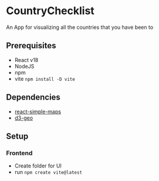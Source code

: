# CountryChecklist
An App for visualizing all the countries that you have been to

## Prerequisites
- React v18
- NodeJS
- npm
- vite `npm install -D vite`

## Dependencies
- [react-simple-maps](https://www.react-simple-maps.io/)
- [d3-geo](https://github.com/d3/d3-geo)

## Setup
### Frontend
- Create folder for UI
- run `npm create vite@latest`